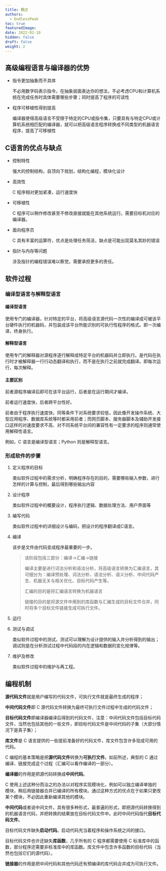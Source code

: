 ```yaml
---
title: 概述
authors:
  - EndlessPeak
toc: true
featuredImage: 
date: 2022-02-10
hidden: false
draft: false
weight: 2
---
```


## 高级编程语言与编译器的优势

- 指令更加抽象而不具体

  不必用数字码表示指令，在抽象层面表达你的想法，不必考虑CPU和计算机系统在完成任务时具体需要哪些步骤；同时提高了程序的可读性

- 程序可移植性得到提高

  编译器使得高级语言不受限于特定的CPU或指令集，只要具有与特定CPU或计算机系统相匹配的编译器，就可以把高级语言程序转换成不同类型的机器语言程序，提高了可移植性

## C语言的优点与缺点

- 控制特性

  强大的控制结构，自顶向下规划，结构化编程，模块化设计

- 高效性

  C 程序相对更加紧凑，运行速度快

- 可移植性

  C 程序可以稍作修改甚至不修改直接就能在其他系统运行。需要目标机对应的编译器。

- 面向程序员

  C 具有丰富的运算符，优点是处理任务简洁，缺点是可能出现莫名其妙的错误

- 指针与内存等问题

  涉及指针的编程错误难以察觉，需要承担更多的责任。

## 软件过程

### 编译型语言与解释型语言

#### 编译型语言

使用专门的编译器，针对特定的平台，将高级语言源代码一次性的编译成可被该平台硬件执行的机器码，并包装成该平台所能识别的可执行性程序的格式。即一次编译，终身执行。

#### 解释型语言

使用专门的解释器对源程序逐行解释成特定平台的机器码并立即执行。是代码在执行时才被解释器一行行动态翻译和执行，而不是在执行之前就完成翻译。即每次运行，每次解释。

#### 主要区别

前者源程序编译后即可在该平台运行，后者是在运行期间才编译。

前者运行速度快，后者跨平台性好。

前者由于程序执行速度快，同等条件下对系统要求较低，因此像开发操作系统、大型应用程序、数据库系统等时都采用前者；而网页脚本、服务器脚本及辅助开发接口这样的对速度要求不高、对不同系统平台间的兼容性有一定要求的程序则通常使用解释性语言。

例如，C 语言是编译型语言；Python 则是解释型语言。

### 形成软件的步骤

1. 定义程序的目标

   类似软件过程中的需求分析，明确程序存在的目的，需要哪些输入参数，进行怎样的计算与控制，最后得到哪些输出内容

2. 设计程序

   类似软件过程中的概要设计，程序执行逻辑、数据处理方法、用户界面等

3. 编写代码

   类似软件过程中的详细设计与编码，把设计的程序翻译成C语言。

4. 编译

   该步是文件由代码变成程序最重要的一步。

   > 该阶段包括三部分：编译→汇编→链接
   >
   > 编译主要是进行词法分析和语法分析，将高级语言转换为汇编语言，其可细分为：编译预处理、词法分析、语法分析、语义分析、中间代码产生、机器无关与相关优化、目标代码产生等。
   >
   > 汇编的目的是将汇编语言转换为机器语言
   >
   > 链接的目的是将源文件中用到的库函数与汇编生成的目标文件合并，同时将多个目标文件链接生成可执行文件。
   >
   
5. 运行

6. 测试与调试

   类似软件过程中的测试，测试可以理解为设计提供的输入并分析得到的输出；调试则是在分析测试过程中代码段的内在逻辑和数据的变化规律等。

7. 维护及修改

   类似软件过程中的维护与再工程。

## 编程机制

**源代码文件**就是用户编写的代码文件，可执行文件就是最终生成的程序；

**中间代码文件**即 C 源代码文件转换为最终可执行文件过程中生成的代码文件；

**目标代码文件**即编译器编译后得到的代码文件，注意：中间代码文件包括目标代码文件，当然也包括其他的一些文件，即目标代码文件是中间代码的子集（大部分情况下是真子集）；

**库文件**是 C 语言提供的一些提前准备好的代码文件，库文件包含许多现成可用的代码。

C 编程的基本策略是把**源代码文件**转换为**可执行文件**。如前所述，典型的 C 通过编译、链接完成这个过程（汇编可以看作编译的一部分）。

**编译器**的作用是把源代码转换成**中间代码**。

C 使用上述这种分而治之的办法以对程序实现模块化，例如可以独立编译单独的模块，稍后用链接器合并已编译的所有模块。通过这种方式的优点在于如果只更改某个模块，不必因此重新编译其他的模块。

**中间代码**或者说中间文件，具有很多种形式，最普遍的形式，即把源代码转换得到的机器语言代码，并把转换的结果放在目标代码文件中。此时中间代码指代**目标代码文件**。

目标代码文件缺失**启动代码**。启动代码充当着程序和操作系统之间的接口。

目标代码文件也许还缺失**库函数**，几乎所有的 C 程序都需要使用 C 标准库中的函数，部分程序还需要非标准库中的库函数。库文件中包含许多函数的目标代码（当然也包括它们的源代码）。

**链接器**的作用是把中间代码和其他代码还有预编译的库代码合并成为可执行文件。

